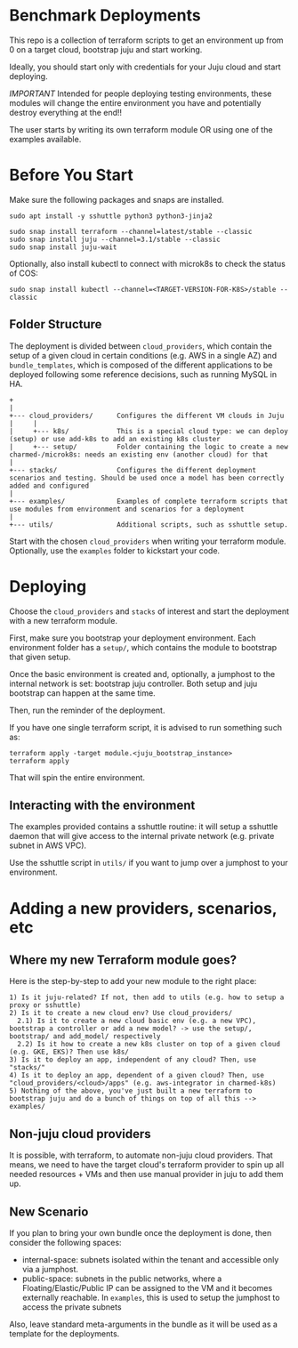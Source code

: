 # Benchmark Deployments

This repo is a collection of terraform scripts to get an environment up from 0 on a target cloud, bootstrap juju and start working.

Ideally, you should start only with credentials for your Juju cloud and start deploying.

*IMPORTANT* Intended for people deploying testing environments, these modules will change the entire environment you have and potentially destroy everything at the end!!

The user starts by writing its own terraform module OR using one of the examples available.

# Before You Start

Make sure the following packages and snaps are installed.

```
sudo apt install -y sshuttle python3 python3-jinja2
```

```
sudo snap install terraform --channel=latest/stable --classic
sudo snap install juju --channel=3.1/stable --classic
sudo snap install juju-wait
```

Optionally, also install kubectl to connect with microk8s to check the status of COS:
```
sudo snap install kubectl --channel=<TARGET-VERSION-FOR-K8S>/stable --classic
```

## Folder Structure

The deployment is divided between `cloud_providers`, which contain the setup of a given cloud in certain conditions (e.g. AWS in a single AZ) and `bundle_templates`, which is composed of the different applications to be deployed following some reference decisions, such as running MySQL in HA.

```
+
|
+--- cloud_providers/      Configures the different VM clouds in Juju
|     |
|     +--- k8s/            This is a special cloud type: we can deploy (setup) or use add-k8s to add an existing k8s cluster
|     +--- setup/          Folder containing the logic to create a new charmed-/microk8s: needs an existing env (another cloud) for that
|
+--- stacks/               Configures the different deployment scenarios and testing. Should be used once a model has been correctly added and configured
|
+--- examples/             Examples of complete terraform scripts that use modules from environment and scenarios for a deployment
|
+--- utils/                Additional scripts, such as sshuttle setup.
```

Start with the chosen `cloud_providers` when writing your terraform module. Optionally, use the `examples` folder to kickstart your code.

# Deploying

Choose the `cloud_providers` and `stacks` of interest and start the deployment with a new terraform module.

First, make sure you bootstrap your deployment environment. Each environment folder has a `setup/`, which contains the module to bootstrap that given setup.

Once the basic environment is created and, optionally, a jumphost to the internal network is set: bootstrap juju controller. Both setup and juju bootstrap can happen at the same time.

Then, run the reminder of the deployment.

If you have one single terraform script, it is advised to run something such as:
```
terraform apply -target module.<juju_bootstrap_instance>
terraform apply
```

That will spin the entire environment.

## Interacting with the environment

The examples provided contains a sshuttle routine: it will setup a sshuttle daemon that will give access to the internal private network (e.g. private subnet in AWS VPC).

Use the sshuttle script in `utils/` if you want to jump over a jumphost to your environment.

# Adding a new providers, scenarios, etc

## Where my new Terraform module goes?

Here is the step-by-step to add your new module to the right place:
```
1) Is it juju-related? If not, then add to utils (e.g. how to setup a proxy or sshuttle)
2) Is it to create a new cloud env? Use cloud_providers/
  2.1) Is it to create a new cloud basic env (e.g. a new VPC), bootstrap a controller or add a new model? -> use the setup/, bootstrap/ and add_model/ respectively
  2.2) Is it how to create a new k8s cluster on top of a given cloud (e.g. GKE, EKS)? Then use k8s/
3) Is it to deploy an app, independent of any cloud? Then, use "stacks/"
4) Is it to deploy an app, dependent of a given cloud? Then, use "cloud_providers/<cloud>/apps" (e.g. aws-integrator in charmed-k8s)
5) Nothing of the above, you've just built a new terraform to bootstrap juju and do a bunch of things on top of all this --> examples/
```

## Non-juju cloud providers

It is possible, with terraform, to automate non-juju cloud providers. That means, we need to have the target cloud's terraform provider to spin up all needed resources + VMs and then use manual provider in juju to add them up.

## New Scenario

If you plan to bring your own bundle once the deployment is done, then consider the following spaces:
* internal-space: subnets isolated within the tenant and accessible only via a jumphost.
* public-space:  subnets in the public networks, where a Floating/Elastic/Public IP can be assigned to the VM and it becomes externally reachable. In `examples`, this is used to setup the jumphost to access the private subnets

Also, leave standard meta-arguments in the bundle as it will be used as a template for the deployments.
